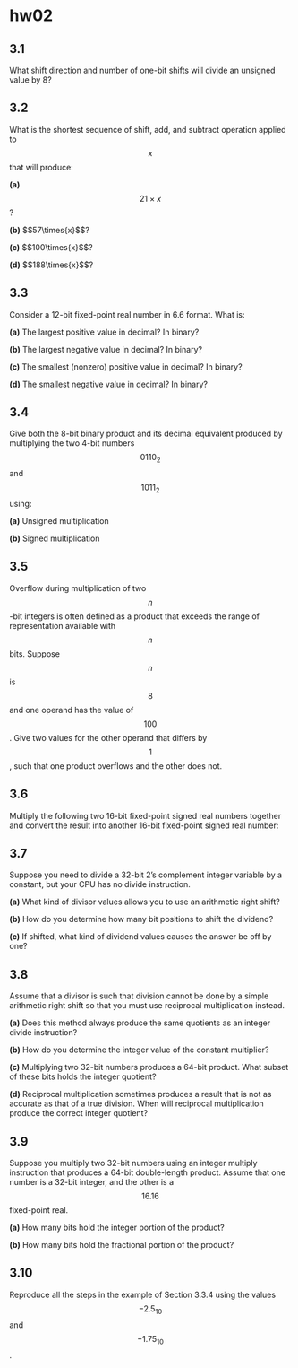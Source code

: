 # hw02

## 3.1 
What shift direction and number of one-bit shifts will divide an unsigned value by 8?


## 3.2
What is the shortest sequence of shift, add, and subtract operation applied to $$x$$ that will produce:

**(a)** $$21\times{x}$$?

**(b)** $$57\times\{x}$$?

**(c)** $$100\times\{x}$$?

**(d)** $$188\times\{x}$$?


## 3.3
Consider a 12-bit fixed-point real number in 6.6 format. What is:

**(a)** The largest positive value in decimal? In binary?

**(b)** The largest negative value in decimal? In binary?

**(c)** The smallest (nonzero) positive value in decimal? In binary?

**(d)** The smallest negative value in decimal? In binary?


## 3.4
Give both the 8-bit binary product and its decimal equivalent produced by multiplying the two 4-bit numbers $$0110_2$$ and $$1011_2$$ using:

**(a)** Unsigned multiplication

**(b)** Signed multiplication


## 3.5
Overflow during multiplication of two $$n$$-bit integers is often defined as a product that exceeds the range of representation available with $$n$$ bits. Suppose $$n$$ is $$8$$ and one operand has the value of $$100$$. Give two values for the other operand that differs by $$1$$, such that one product overflows and the other does not.


## 3.6
Multiply the following two 16-bit fixed-point signed real numbers together and convert the result into another 16-bit fixed-point signed real number:


## 3.7
Suppose you need to divide a 32-bit 2’s complement integer variable by a constant, but your CPU has no divide instruction.

**(a)** What kind of divisor values allows you to use an arithmetic right shift?

**(b)** How do you determine how many bit positions to shift the dividend?

**(c)** If shifted, what kind of dividend values causes the answer be off by one?


## 3.8
Assume that a divisor is such that division cannot be done by a simple arithmetic right shift so that you must use reciprocal multiplication instead.

**(a)** Does this method always produce the same quotients as an integer divide instruction?

**(b)** How do you determine the integer value of the constant multiplier?

**(c)** Multiplying two 32-bit numbers produces a 64-bit product. What subset of these bits holds the integer quotient?

**(d)** Reciprocal multiplication sometimes produces a result that is not as accurate as that of a true division. When will reciprocal multiplication produce the correct integer quotient?


## 3.9
Suppose you multiply two 32-bit numbers using an integer multiply instruction that produces a 64-bit double-length product. Assume that one number is a 32-bit integer, and the other is a $$16.16$$ fixed-point real.

**(a)** How many bits hold the integer portion of the product?

**(b)** How many bits hold the fractional portion of the product?


## 3.10
Reproduce all the steps in the example of Section 3.3.4 using the values $$-2.5_{10}$$ and $$-1.75_{10}$$. 
